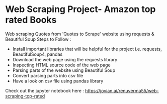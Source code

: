 # Web Scraping Project- Amazon top rated Books


Web scraping Quotes from 'Quotes to Scrape' website using requests & Beautiful Soup Steps to Follow :

- Install important libraries that will be helpful for the project i.e. requests, BeautifulSoup4, pandas
- Download the web page using the requests library
- Inspecting HTML source code of the web page
- Parsing parts of the website using Beautiful Soup
- Convert parsing parts into csv file
- Have a look on csv file using pandas library


Check out the jupyter notebook here : https://jovian.ai/renuverma55/web-scraping-top-rated
